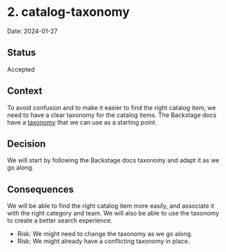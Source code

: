 # 2. catalog-taxonomy

Date: 2024-01-27

## Status

Accepted

## Context

To avoid confusion and to make it easier to find the right catalog item, we need
to have a clear taxonomy for the catalog items. The Backstage docs have a
[taxonomy](https://backstage.io/docs/features/software-catalog/descriptor-format)
that we can use as a starting point.

## Decision

We will start by following the Backstage docs taxonomy and adapt it as we go
along.

## Consequences

We will be able to find the right catalog item more easily, and associate it
with the right category and team. We will also be able to use the taxonomy to
create a better search experience.

-   Risk: We might need to change the taxonomy as we go along.
-   Risk: We might already have a conflicting taxonomy in place.
